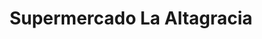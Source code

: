 ---
title: "Supermercado La Altagracia"
url: /santiago/supermercado-la-altagracia/
shop: supermercado
---